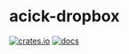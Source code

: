 # acick-dropbox

[![crates.io](https://img.shields.io/crates/v/acick-dropbox.svg)](https://crates.io/crates/acick-dropbox)
[![docs](https://docs.rs/acick-dropbox/badge.svg)](https://docs.rs/acick-dropbox)